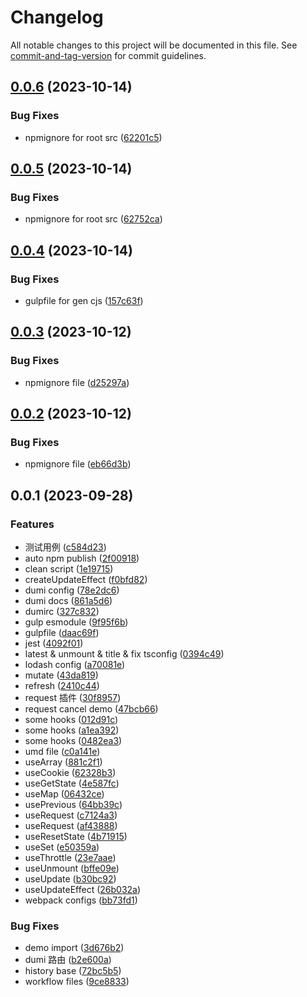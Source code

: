 # Changelog

All notable changes to this project will be documented in this file. See [commit-and-tag-version](https://github.com/absolute-version/commit-and-tag-version) for commit guidelines.

## [0.0.6](https://github.com/joe-leong/q-hooks/compare/v0.0.5...v0.0.6) (2023-10-14)


### Bug Fixes

* npmignore for root src ([62201c5](https://github.com/joe-leong/q-hooks/commit/62201c5724eec479c8adf3bf5251de1136407ebb))

## [0.0.5](https://github.com/joe-leong/q-hooks/compare/v0.0.4...v0.0.5) (2023-10-14)


### Bug Fixes

* npmignore for root src ([62752ca](https://github.com/joe-leong/q-hooks/commit/62752ca99d7f033c207fc945da05af366aae3f2c))

## [0.0.4](https://github.com/joe-leong/q-hooks/compare/v0.0.3...v0.0.4) (2023-10-14)


### Bug Fixes

* gulpfile for gen cjs ([157c63f](https://github.com/joe-leong/q-hooks/commit/157c63fb06974959bdeb9cd72a85880f1c1ed0f4))

## [0.0.3](https://github.com/joe-leong/q-hooks/compare/v0.0.2...v0.0.3) (2023-10-12)


### Bug Fixes

* npmignore file ([d25297a](https://github.com/joe-leong/q-hooks/commit/d25297aada243ab31f650936a2825667dd605015))

## [0.0.2](https://github.com/joe-leong/q-hooks/compare/v0.0.1...v0.0.2) (2023-10-12)


### Bug Fixes

* npmignore file ([eb66d3b](https://github.com/joe-leong/q-hooks/commit/eb66d3b9b2aaf7c1d1b90aff48ed26f2def5b63f))

## 0.0.1 (2023-09-28)


### Features

* 测试用例 ([c584d23](https://github.com/joe-leong/q-hooks/commit/c584d2397c531ae9df7161dcdec1de967b29642b))
* auto npm publish ([2f00918](https://github.com/joe-leong/q-hooks/commit/2f00918363440d899744f421d12bb2a81a220623))
* clean script ([1e19715](https://github.com/joe-leong/q-hooks/commit/1e19715b0499e4fc895c08b256416f4f10585c35))
* createUpdateEffect ([f0bfd82](https://github.com/joe-leong/q-hooks/commit/f0bfd82231c41939ec9f91103969839ccef4e97d))
* dumi config ([78e2dc6](https://github.com/joe-leong/q-hooks/commit/78e2dc6b27a87b5bc4b6974060f129d856ce7752))
* dumi docs ([861a5d6](https://github.com/joe-leong/q-hooks/commit/861a5d6ba570ca976639840eb7dc743d74739c1e))
* dumirc ([327c832](https://github.com/joe-leong/q-hooks/commit/327c832117e5df5d132430a613f240ffda8f5095))
* gulp esmodule ([9f95f6b](https://github.com/joe-leong/q-hooks/commit/9f95f6b641fa9dad6b417e7ecb27d3fa265dcc5b))
* gulpfile ([daac69f](https://github.com/joe-leong/q-hooks/commit/daac69f2feb4b03db0ee27adf7f177eb3a624e83))
* jest ([4092f01](https://github.com/joe-leong/q-hooks/commit/4092f01c7f5f1c59b650ec40f3af41cd222809dd))
* latest & unmount & title & fix tsconfig ([0394c49](https://github.com/joe-leong/q-hooks/commit/0394c490949d28422bdf58b445427af56307ecf9))
* lodash config ([a70081e](https://github.com/joe-leong/q-hooks/commit/a70081ed86cb8d6fd89bdbf1770df64841d5196e))
* mutate ([43da819](https://github.com/joe-leong/q-hooks/commit/43da8193bbcab5904cc3df5154bfece5d2bf9b01))
* refresh ([2410c44](https://github.com/joe-leong/q-hooks/commit/2410c44507db98b6c18f43601f5489b27e584346))
* request 插件 ([30f8957](https://github.com/joe-leong/q-hooks/commit/30f8957f0168a2d8f1c6c1dbef9ef682542deb3c))
* request cancel demo ([47bcb66](https://github.com/joe-leong/q-hooks/commit/47bcb66fad3f3122d7caf581e5e45e06798f51ef))
* some hooks ([012d91c](https://github.com/joe-leong/q-hooks/commit/012d91c4f841ce7c5d00b6ea66d944954f008b11))
* some hooks ([a1ea392](https://github.com/joe-leong/q-hooks/commit/a1ea3925dfcb25c94ccdedf627a3cd34e0754c88))
* some hooks ([0482ea3](https://github.com/joe-leong/q-hooks/commit/0482ea34427d69545ed923a024a3c36aa765d521))
* umd file ([c0a141e](https://github.com/joe-leong/q-hooks/commit/c0a141eab936c90495e424fb2eac6368c06f08a5))
* useArray ([881c2f1](https://github.com/joe-leong/q-hooks/commit/881c2f18bad5bd6a45c6b35df642274ffbf8aa7f))
* useCookie ([62328b3](https://github.com/joe-leong/q-hooks/commit/62328b3be31005fe6ef3f4db7625b2b085c4fb4f))
* useGetState ([4e587fc](https://github.com/joe-leong/q-hooks/commit/4e587fc30c240a69d1c284def09bafa54c05ed2a))
* useMap ([06432ce](https://github.com/joe-leong/q-hooks/commit/06432ce6fde6fb26910df93dfae5aa509f58a742))
* usePrevious ([64bb39c](https://github.com/joe-leong/q-hooks/commit/64bb39c78c340e6dfd291164387c73ae7e53f843))
* useRequest ([c7124a3](https://github.com/joe-leong/q-hooks/commit/c7124a3094cbe2cc7149b510670e6fae428ee594))
* useRequest ([af43888](https://github.com/joe-leong/q-hooks/commit/af43888ac0cbb450e5eeb6843c4c5da441d196a7))
* useResetState ([4b71915](https://github.com/joe-leong/q-hooks/commit/4b71915833b2a6e083d123dc62a07e8546993e12))
* useSet ([e50359a](https://github.com/joe-leong/q-hooks/commit/e50359aa985c139ea5642bfb38199576846beeb5))
* useThrottle ([23e7aae](https://github.com/joe-leong/q-hooks/commit/23e7aaef8c67a3afefe14a149cc445b25b176f0c))
* useUnmount ([bffe09e](https://github.com/joe-leong/q-hooks/commit/bffe09e15c5da7e619a41cb4b95255b2db860dbb))
* useUpdate ([b30bc92](https://github.com/joe-leong/q-hooks/commit/b30bc922a74c065726c549a815e125af13dba88a))
* useUpdateEffect ([26b032a](https://github.com/joe-leong/q-hooks/commit/26b032a9a332ea4e8de9d311cfaf3e662dc97b71))
* webpack configs ([bb73fd1](https://github.com/joe-leong/q-hooks/commit/bb73fd11132af8d5926dd9945424e5c1441106bd))


### Bug Fixes

* demo import ([3d676b2](https://github.com/joe-leong/q-hooks/commit/3d676b2151257b8d0b22e044bc9f4c0ea3476588))
* dumi 路由 ([b2e600a](https://github.com/joe-leong/q-hooks/commit/b2e600afe62de02cde7911304089a41b6b19b366))
* history base ([72bc5b5](https://github.com/joe-leong/q-hooks/commit/72bc5b5c2a5f7e096f0e8f4c44cb4a8cf714ef8c))
* workflow files ([9ce8833](https://github.com/joe-leong/q-hooks/commit/9ce88332273647512268d75dc0a9a62914865d48))
